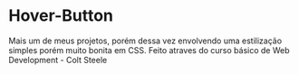 # Hover-Button
Mais um de meus projetos, porém dessa vez envolvendo uma estilização simples porém muito bonita em CSS.
Feito atraves do curso básico de Web Development - Colt Steele
